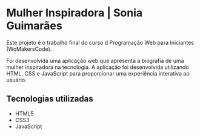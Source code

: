 # Mulher Inspiradora | Sonia Guimarães

Este projeto é o trabalho final do curso d Programação Web para Iniciantes (WoMakersCode). 

Foi desenvolvida uma aplicação web que apresenta a biografia de uma mulher inspiradora na tecnologia. 
A aplicação foi desenvolvida utilizando HTML, CSS e JavaScript para proporcionar uma experiência interativa ao usuário.

## Tecnologias utilizadas
- HTML5
- CSS3
- JavaScript
